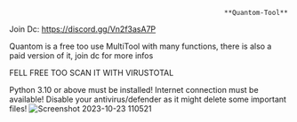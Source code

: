                                                           **Quantom-Tool**




Join Dc: https://discord.gg/Vn2f3asA7P

Quantom is a free too use MultiTool with many functions, there is also a paid version of it, join dc for more infos

FELL FREE TOO SCAN IT WITH VIRUSTOTAL

















Python 3.10 or above must be installed!
Internet connection must be available!
Disable your antivirus/defender as it might delete some important files!
![Screenshot 2023-10-23 110521](https://github.com/QuantomTool/Quantom-Tool/assets/148762982/7cf8f726-3b49-4215-9029-f5151a5c9177)
